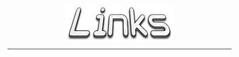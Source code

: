 <h4 id="main" align="center">
    <img src="images/Links.png" alt="main" align="center">
</h4>

___

<strong>
<h3 align="center">

</h3>
<strong>
